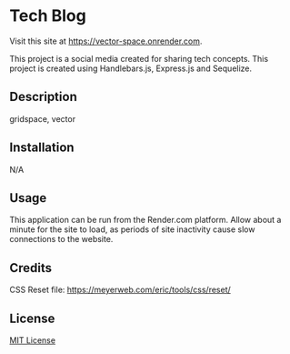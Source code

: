 # Tech Blog

Visit this site at https://vector-space.onrender.com.

This project is a social media created for sharing tech concepts. This project is created using Handlebars.js, Express.js and Sequelize.

## Description

gridspace, vector

## Installation

N/A

## Usage

This application can be run from the Render.com platform. Allow about a minute for the site to load, as periods of site inactivity cause slow connections to the website.

## Credits

CSS Reset file: https://meyerweb.com/eric/tools/css/reset/

## License

[MIT License](https://opensource.org/license/mit)
